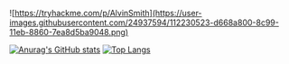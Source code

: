 ![https://tryhackme.com/p/AlvinSmith](https://user-images.githubusercontent.com/24937594/112230523-d668a800-8c99-11eb-8860-7ea8d5ba9048.png)

[![Anurag's GitHub stats](https://github-readme-stats.vercel.app/api?username=A1vinSmith&theme=merko)](https://tryhackme.com/p/AlvinSmith)
[![Top Langs](https://github-readme-stats.vercel.app/api/top-langs/?username=A1vinSmith&layout=compact&theme=gruvbox)](https://tryhackme.com/p/AlvinSmith)


<!--
![216267](https://user-images.githubusercontent.com/24937594/132150473-9b085224-ebed-4bb0-b47c-a019d73ad169.png)
-->

  <!-- <a href="https://tryhackme.com/p/AlvinSmith"></a> -->

<!--
![THM-YNFCPQDJN4](https://user-images.githubusercontent.com/24937594/113675234-41d95d80-970f-11eb-83eb-e5fa47c539ac.png)
-->
  
<!--
**A1vinSmith/A1vinSmith** is a ✨ _special_ ✨ repository because its `README.md` (this file) appears on your GitHub profile.

Here are some ideas to get you started:

- 🔭 I’m currently working on ...
- 🌱 I’m currently learning ...
- 👯 I’m looking to collaborate on ...
- 🤔 I’m looking for help with ...
- 💬 Ask me about ...
- 📫 How to reach me: ...
- 😄 Pronouns: ...
- ⚡ Fun fact: ...
-->
